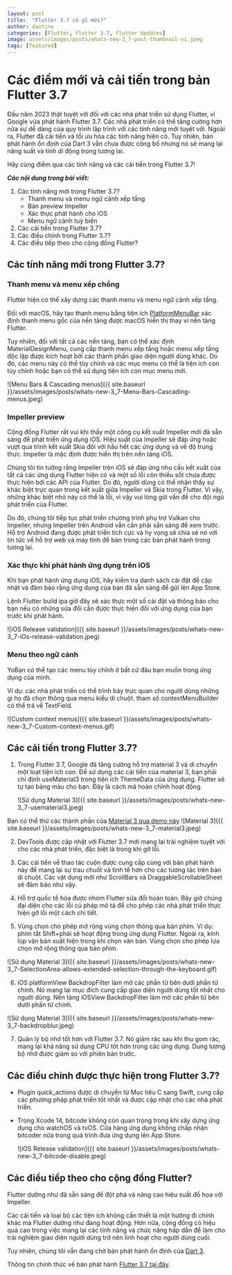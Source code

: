 ```yaml
---
layout: post
title:  "Flutter 3.7 có gì mới?"
author: dantino
categories: [Flutter, Flutter 3.7, Flutter Updates]
image: assets/images/posts/whats-new-3_7-post-thumbnail-vi.jpeg
tags: [featured]
---
```

# Các điểm mới và cải tiến trong bản Flutter 3.7 

Đầu năm 2023 thật tuyệt vời đối với các nhà phát triển sử dụng Flutter, vì Google vừa phát hành Flutter 3.7. Các nhà phát triển có thể tăng cường hơn nữa sự dễ dàng của quy trình lập trình với các tính năng mới tuyệt vời. Ngoài ra, Flutter đã cải tiến và tối ưu hóa các tính năng hiện có. Tuy nhiên, bản phát hành ổn định của Dart 3 vẫn chưa được công bố nhưng nó sẽ mang lại năng suất và tính di động trong tương lai.

Hãy cùng điểm qua các tính năng và các cải tiến trong Flutter 3.7!


 ***Các nội dung trong bài viết:***
 1. Các tính năng mới trong Flutter 3.7?
    - Thanh menu và menu ngữ cảnh xếp tầng
    - Bản preview Impeller
    - Xác thực phát hành cho iOS
    - Menu ngữ cảnh tuỳ biến
 2. Các cải tiến trong Flutter 3.7?
 3. Các điều chỉnh trong Flutter 3.7?
 4. Các điều tiếp theo cho cộng đồng Flutter?

## Các tính năng mới trong Flutter 3.7?

### **Thanh menu và menu xếp chồng** 
Flutter hiện có thể xây dựng các thanh menu và menu ngữ cảnh xếp tầng.

Đối với macOS, hãy tạo thanh menu bằng tiện ích [PlatformMenuBar](https://api.flutter.dev/flutter/widgets/PlatformMenuBar-class.html) xác định thanh menu gốc của nền tảng được macOS hiển thị thay vì nền tảng Flutter.

Tuy nhiên, đối với tất cả các nền tảng, bạn có thể xác định MaterialDesignMenu, cung cấp thanh menu xếp tầng hoặc menu xếp tầng độc lập được kích hoạt bởi các thành phần giao diện người dùng khác. Do đó, các menu này có thể tùy chỉnh và các mục menu có thể là tiện ích con tùy chỉnh hoặc bạn có thể sử dụng tiện ích con mục menu mới.

![Menu Bars & Cascading menus]({{ site.baseurl }}/assets/images/posts/whats-new-3_7-Menu-Bars-Cascading-menus.jpeg)

### **Impeller preview** 
Cộng đồng Flutter rất vui khi thấy một công cụ kết xuất Impeller mới đã sẵn sàng để phát triển ứng dụng iOS. Hiệu suất của Impeller sẽ đáp ứng hoặc vượt qua trình kết xuất Skia đối với hầu hết các ứng dụng và về độ trung thực. Impeller là mặc định được hiển thị trên nền tảng iOS.

Chúng tôi tin tưởng rằng Impeller trên iOS sẽ đáp ứng nhu cầu kết xuất của tất cả các ứng dụng Flutter hiện có và một số lỗi còn thiếu sốt chưa được thực hiện bới các API của Flutter. Do đó, người dùng có thể nhận thấy sự khác biệt trực quan trong kết xuất giữa Impeller và Skia trong Flutter. Vì vậy, những khác biệt nhỏ này có thể là lỗi, vì vậy vui lòng gửi vấn đề cho đội ngũ phát triển của Flutter.

Do đó, chúng tôi tiếp tục phát triển chương trình phụ trợ Vulkan cho Impeller, nhưng Impeller trên Android vẫn cần phải sẵn sàng để xem trước. Hỗ trợ Android đang được phát triển tích cực và hy vọng sẽ chia sẻ nó với tin tức về hỗ trợ web và máy tính để bàn trong các bản phát hành trong tương lai.

### **Xác thực khi phát hành ứng dụng trên iOS** 
Khi bạn phát hành ứng dụng iOS, hãy kiểm tra danh sách cài đặt để cập nhật và đảm bảo rằng ứng dụng của bạn đã sẵn sàng để gửi lên App Store.

Lệnh Flutter build ipa giờ đây sẽ xác thực một số cài đặt và thông báo cho bạn nếu có những sửa đổi cần được thực hiện đối với ứng dụng của bạn trước khi phát hành.

![iOS Release validation]({{ site.baseurl }}/assets/images/posts/whats-new-3_7-iOs-release-validation.jpeg)

### **Menu theo ngữ cảnh** 
YoBạn có thể tạo các menu tùy chỉnh ở bất cứ đâu bạn muốn trong ứng dụng của mình.

Ví dụ: các nhà phát triển có thể trình bày trực quan cho người dùng những gì họ đã chọn thông qua menu kiểu di chuột.
tham số contextMenuBuilder có thể trả về TextField.

![Custom context menus]({{ site.baseurl }}/assets/images/posts/whats-new-3_7-Custom-context-menus.gif)

## Các cải tiến trong Flutter 3.7?
1. Trong Flutter 3.7, Google đã tăng cường hỗ trợ material 3 và di chuyển một loạt tiện ích con. Để sử dụng các cải tiến của material 3, bạn phải chỉ định useMaterial3 trong tiện ích ThemeData của ứng dụng. Flutter sẽ tự tạo bảng màu cho bạn. Đây là cách mã hoàn chỉnh hoạt động.
   
    ![Sử dụng Material 3]({{ site.baseurl }}/assets/images/posts/whats-new-3_7-usematerial3.jpeg)

Bạn có thể thử các thành phần của [Material 3 qua demo này](https://flutter.github.io/samples/web/material_3_demo/#/)
 ![Material 3]({{ site.baseurl }}/assets/images/posts/whats-new-3_7-material3.jpeg)

2. DevTools được cập nhật với Flutter 3.7 mới mang lại trải nghiệm tuyệt vời cho các nhà phát triển, đặc biệt là trong khi gỡ lỗi.
   
3. Các cải tiến về thao tác cuộn được cung cấp cùng với bản phát hành này để mang lại sự trau chuốt và tinh tế hơn cho các tương tác trên bàn di chuột. Các vật dụng mới như ScrollBars và DraggableScrollableSheet sẽ đảm bảo như vậy.
   
4. Hỗ trợ quốc tế hóa được nhóm Flutter sửa đổi hoàn toàn. Bây giờ chúng đại diện cho các lỗi cú pháp mô tả để cho phép các nhà phát triển thực hiện gỡ lỗi một cách chi tiết.
   
5. Vùng chọn cho phép mở rộng vùng chọn thông qua bàn phím. Ví dụ: phím tắt Shift+phải sẽ hoạt động trong ứng dụng Flutter. Ngoài ra, kính lúp văn bản xuất hiện trong khi chọn văn bản. Vùng chọn cho phép lựa chọn mở rộng thông qua bàn phím.
   
![Sử dụng Material 3]({{ site.baseurl }}/assets/images/posts/whats-new-3_7-SelectionArea-allows-extended-selection-through-the-keyboard.gif)

6. iOS platformView BackdropFilter làm mờ các phần tử bên dưới phần tử chính. Nó mang lại mục đích cung cấp giao diện người dùng tốt nhất cho người dùng. Nền tảng iOSView BackdropFilter làm mờ các phần tử bên dưới phần tử chính.
   
![Sử dụng Material 3]({{ site.baseurl }}/assets/images/posts/whats-new-3_7-backdropblur.jpeg)

7. Quản lý bộ nhớ tốt hơn với Flutter 3.7. Nó giảm rác sau khi thu gom rác, mang lại khả năng sử dụng CPU tốt hơn trong các ứng dụng. Dung lượng bộ nhớ được giảm so với phiên bản trước.
   
## Các điều chỉnh được thực hiện trong Flutter 3.7? 

- Plugin quick_actions được di chuyển từ Mục tiêu C sang Swift, cung cấp các phương pháp phát triển tốt nhất và được cập nhật cho các nhà phát triển.
- Trong Xcode 14, bitcode không còn quan trọng trong khi xây dựng ứng dụng cho watchOS và tvOS. Cửa hàng ứng dụng không chấp nhận bitcoder nữa trong quá trình đưa ứng dụng lên App Store.
  
  ![iOS Release validation]({{ site.baseurl }}/assets/images/posts/whats-new-3_7-bitcode-disable.jpeg)
## Các điều tiếp theo cho cộng đồng Flutter? 
Flutter dường như đã sẵn sàng để đột phá và nâng cao hiệu suất đồ họa với Impeller.

Các cải tiến và loại bỏ các tiện ích không cần thiết là một hướng đi chính khác mà Flutter dường như đang hoạt động. Hơn nữa, cộng đồng có hiệu quả cao trong việc mang lại các tính năng và chức năng hấp dẫn để làm cho trải nghiệm giao diện người dùng trở nên linh hoạt cho người dùng cuối.

Tuy nhiên, chúng tôi vẫn đang chờ bản phát hành ổn định của [Dart 3].

Thông tin chính thức về bản phát hành [Flutter 3.7 tại đây].

[Dart 3]: https://medium.com/dartlang/dart-3-alpha-f1458fb9d232
[Flutter 3.7 tại đây]: https://medium.com/flutter/whats-new-in-flutter-3-7-38cbea71133c
